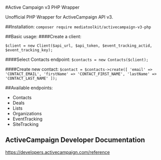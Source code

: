 #Active Campaign v3 PHP Wrapper

Unofficial PHP Wrapper for ActiveCampaign API v3.

##Installation:
``composer require mediatoolkit/activecampaign-v3-php``

##Basic usage:
####Create a client:

``$client = new Client($api_url, $api_token, $event_tracking_actid, $event_tracking_key);``

####Select Contacts endpoint:
``$contacts = new Contacts($client);``

####Create new contact:
``$contact = $contacts->create([
    'email' => 'CONTACT_EMAIL',
    'firstName' => 'CONTACT_FIRST_NAME',
    'lastName' => 'CONTACT_LAST_NAME'
]);``


##Available endpoints:
* Contacts
* Deals
* Lists
* Organizations
* EventTracking
* SiteTracking

## ActiveCampaign Developer Documentation
https://developers.activecampaign.com/reference

